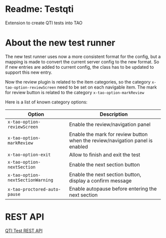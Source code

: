 # Readme: Testqti

Extension to create QTI tests into TAO


About the new test runner
=========================

The new test runner uses now a more consistent format for the config, but a mapping is made to convert the current server config to the new format. So if new entries are added to current config, the class has to be updated to support this new entry.

Now the review plugin is related to the item categories, so the category `x-tao-option-reviewScreen` need to be set on each navigable item. The mark for review button is related to the category `x-tao-option-markReview`

Here is a list of known category options:

| Option | Description |
| --- | --- |
| `x-tao-option-reviewScreen` | Enable the review/navigation panel |
| `x-tao-option-markReview` | Enable the mark for review button when the review/navigation panel is enabled |
| `x-tao-option-exit` | Allow to finish and exit the test |
| `x-tao-option-nextSection` | Enable the next section button |
| `x-tao-option-nextSectionWarning` | Enable the next section button, display a confirm message |
| `x-tao-proctored-auto-pause` | Enable autopause before entering the next section |


REST API
========

[QTI Test REST API](https://openapi.taotesting.com/viewer/?url=https://raw.githubusercontent.com/oat-sa/extension-tao-testqti/master/doc/swagger.json)